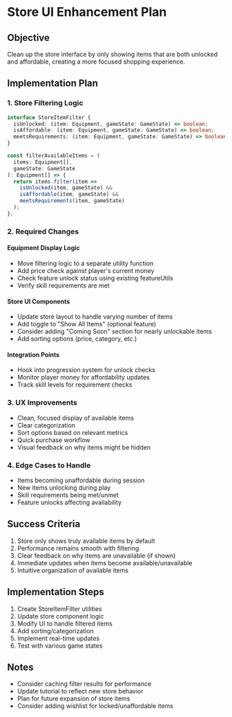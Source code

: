 # Store UI Enhancement Plan

## Objective
Clean up the store interface by only showing items that are both unlocked and affordable, creating a more focused shopping experience.

## Implementation Plan

### 1. Store Filtering Logic
```typescript
interface StoreItemFilter {
  isUnlocked: (item: Equipment, gameState: GameState) => boolean;
  isAffordable: (item: Equipment, gameState: GameState) => boolean;
  meetsRequirements: (item: Equipment, gameState: GameState) => boolean;
}

const filterAvailableItems = (
  items: Equipment[],
  gameState: GameState
): Equipment[] => {
  return items.filter(item => 
    isUnlocked(item, gameState) && 
    isAffordable(item, gameState) &&
    meetsRequirements(item, gameState)
  );
};
```

### 2. Required Changes

#### Equipment Display Logic
- Move filtering logic to a separate utility function
- Add price check against player's current money
- Check feature unlock status using existing featureUtils
- Verify skill requirements are met

#### Store UI Components
- Update store layout to handle varying number of items
- Add toggle to "Show All Items" (optional feature)
- Consider adding "Coming Soon" section for nearly unlockable items
- Add sorting options (price, category, etc.)

#### Integration Points
- Hook into progression system for unlock checks
- Monitor player money for affordability updates
- Track skill levels for requirement checks

### 3. UX Improvements
- Clean, focused display of available items
- Clear categorization
- Sort options based on relevant metrics
- Quick purchase workflow
- Visual feedback on why items might be hidden

### 4. Edge Cases to Handle
- Items becoming unaffordable during session
- New items unlocking during play
- Skill requirements being met/unmet
- Feature unlocks affecting availability

## Success Criteria
1. Store only shows truly available items by default
2. Performance remains smooth with filtering
3. Clear feedback on why items are unavailable (if shown)
4. Immediate updates when items become available/unavailable
5. Intuitive organization of available items

## Implementation Steps
1. Create StoreItemFilter utilities
2. Update store component logic
3. Modify UI to handle filtered items
4. Add sorting/categorization
5. Implement real-time updates
6. Test with various game states

## Notes
- Consider caching filter results for performance
- Update tutorial to reflect new store behavior
- Plan for future expansion of store items
- Consider adding wishlist for locked/unaffordable items
